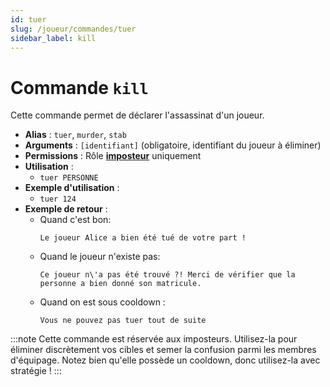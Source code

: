 ```yaml
---
id: tuer
slug: /joueur/commandes/tuer
sidebar_label: kill
---
```


# Commande `kill`

Cette commande permet de déclarer l'assassinat d'un joueur.

- **Alias** : `tuer`, `murder`, `stab`
- **Arguments** : `[identifiant]` (obligatoire, identifiant du joueur à éliminer)
- **Permissions** : Rôle **[imposteur](/docs/joueur/roles#imposteur)** uniquement
- **Utilisation** :
  - `tuer PERSONNE`
- **Exemple d'utilisation** :
  - `tuer 124`
- **Exemple de retour** :
  - Quand c'est bon: 
    ```
    Le joueur Alice a bien été tué de votre part !
    ```
  - Quand le joueur n'existe pas:
    ```
    Ce joueur n\'a pas été trouvé ?! Merci de vérifier que la personne a bien donné son matricule.
    ```
  - Quand on est sous cooldown :
    ```
    Vous ne pouvez pas tuer tout de suite
    ```
      

:::note
Cette commande est réservée aux imposteurs. Utilisez-la pour éliminer discrètement vos cibles et semer la confusion parmi les membres d'équipage.
Notez bien qu'elle possède un cooldown, donc utilisez-la avec stratégie !
:::